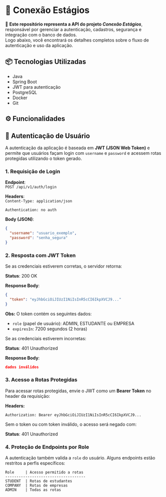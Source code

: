 
# 📘 Conexão Estágios

🔗 **Este repositório representa a API do projeto _Conexão Estágios_**, responsável por gerenciar a autenticação, cadastros, segurança e integração com o banco de dados.  
Logo abaixo, você encontrará os detalhes completos sobre o fluxo de autenticação e uso da aplicação.

## 📦 Tecnologias Utilizadas
- Java
- Spring Boot
- JWT para autenticação
- PostgreSQL
- Docker
- Git

## ⚙️ Funcionalidades

## 🔐 Autenticação de Usuário 

A autenticação da aplicação é baseada em **JWT (JSON Web Token)** e permite que usuários façam login com `username` e `password` e acessem rotas protegidas utilizando o token gerado.

### 1. Requisição de Login

**Endpoint**:  
`POST /api/v1/auth/login`

**Headers**:  
`Content-Type: application/json`

`Authentication: no auth`

**Body (JSON)**:
```json
{
  "username": "usuario_exemplo",
  "password": "senha_segura"
}
```

### 2. Resposta com JWT Token
Se as credenciais estiverem corretas, o servidor retorna:

**Status**: 200 OK

**Response Body**:
```json
{
  "token": "eyJhbGciOiJIUzI1NiIsInR5cCI6IkpXVCJ9..."
}
```

**Obs:** O token contém os seguintes dados:
- `role` (papel de usuário): ADMIN, ESTUDANTE ou EMPRESA  
- `expiresIn`: 7200 segundos (2 horas)

Se as credenciais estiverem incorretas:

**Status**: 401 Unauthorized

**Response Body**:
```json
dados inválidos
```

### 3. Acesso a Rotas Protegidas
Para acessar rotas protegidas, envie o JWT como um **Bearer Token** no header da requisição:

**Headers:**
```http
Authorization: Bearer eyJhbGciOiJIUzI1NiIsInR5cCI6IkpXVCJ9...
```

Sem o token ou com token inválido, o acesso será negado com:

**Status**: 401 Unauthorized

### 4. Proteção de Endpoints por Role
A autenticação também valida a `role` do usuário. Alguns endpoints estão restritos a perfis específicos:

```
Role     | Acesso permitido a rotas
------------------------------------
STUDENT  | Rotas de estudantes
COMPANY  | Rotas de empresas
ADMIN    | Todas as rotas
```